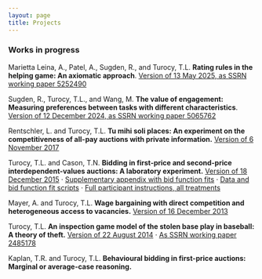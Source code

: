 ```yaml
---
layout: page
title: Projects
---
```


<!---
<section class="list">
    {% for post in site.posts %}
        {% if post.projects %}
            <div class="item {% if post.star %}star{% endif %}">
                <a class="url" href="{% if post.externalLink %}{{ post.externalLink }}{% else %}{{ site.url }}{{ post.url }}{% endif %}">
                    <aside><time datetime="{{ post.date | date:"%d-%m-%Y" }}">{{ post.date | date: "%b %d %Y" }}</time></aside>
                    <h3 class="title">{{ post.title }}</h3>
                </a>
            </div>
        {% endif %}
    {% endfor %}
</section>
	    --->

### Works in progress

Marietta Leina, A., Patel, A., Sugden, R., and Turocy, T.L.
**Rating rules in the helping game: An axiomatic approach**.
<a href="https://papers.ssrn.com/sol3/papers.cfm?abstract_id=5252490">
Version of 13 May 2025, as SSRN working paper 5252490</a>

Sugden, R., Turocy, T.L., and Wang, M.
**The value of engagement: Measuring preferences between tasks with
different characteristics**.
<a href="https://papers.ssrn.com/sol3/papers.cfm?abstract_id=5065762">
Version of 12 December 2024, as SSRN working paper 5065762</a>

Rentschler, L. and Turocy, T.L.
**Tu mihi soli places: An experiment on the competitiveness of
all-pay auctions with private information.**
<a href="../papers/hcc-20171106.pdf">Version of 6 November 2017</a>


Turocy, T.L. and Cason, T.N.
**Bidding in first-price and second-price
interdependent-values auctions: A laboratory experiment.**
<a href="../papers/bava-20151218.pdf">Version of 18 December 2015</a>
&middot;
<a href="../papers/bava-supp-20151204.pdf">Supplementary appendix with
bid function fits</a>
&middot;
<a href="../papers/bava-data.zip">Data and bid function fit scripts</a>
&middot;
<a href="../papers/bava-instructions.pdf">Full participant instructions,
all treatments</a>

Mayer, A. and Turocy, T.L.
**Wage bargaining with direct competition and heterogeneous access to
vacancies.**
<a href="../papers/wagedisp-20131216.pdf">Version of 16 December
2013</a>

Turocy, T.L.
**An inspection game model of the stolen base play
in baseball: A theory of theft.**
<a href="../papers/theft-20140822.pdf">Version of 22 August 2014</a>
&middot;
<a href="http://ssrn.com/abstract=2485178">As SSRN working paper 2485178</a>

Kaplan, T.R. and Turocy, T.L.
**Behavioural bidding in first-price auctions: Marginal or average-case reasoning.**

 
